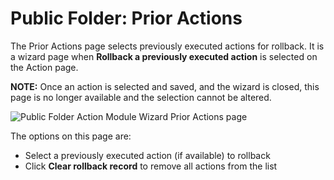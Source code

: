 # Public Folder: Prior Actions

The Prior Actions page selects previously executed actions for rollback. It is a wizard page when __Rollback a previously executed action__ is selected on the Action page.

__NOTE:__ Once an action is selected and saved, and the wizard is closed, this page is no longer available and the selection cannot be altered.

![Public Folder Action Module Wizard Prior Actions page](/img/product_docs/accessanalyzer/accessanalyzer/enterpriseauditor/admin/action/filesystem/prioractions.png)

The options on this page are:

- Select a previously executed action (if available) to rollback
- Click __Clear rollback record__ to remove all actions from the list
